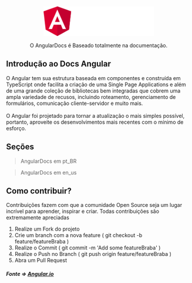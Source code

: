 <p align="center">
    <img src="./img/logoAngular.png" height="80" width="300">
</p>
<p align="center">
   O AngularDocs é Baseado totalmente na documentação.
</p>



## Introdução ao Docs Angular 


O Angular tem sua estrutura baseada em componentes e construída em TypeScript onde facilita a criação de uma Single Page Applications e além de uma grande coleção de bibliotecas bem integradas que cobrem uma ampla variedade de recusos, incluindo roteamento, gerenciamento de formulários, comunicação cliente-servidor e muito mais.
</br>
</br>
O Angular foi projetado para tornar a atualização o mais simples possível, portanto, aproveite os desenvolvimentos mais recentes com o mínimo de esforço.

## Seções
>AngularDocs em pt_BR </br>

>AngularDocs em en_us

## Como contribuir?

Contribuições fazem com que a comunidade Open Source seja um lugar incrível para aprender, inspirar e criar. Todas contribuições são extremamente apreciadas

1. Realize um Fork do projeto
2. Crie um branch com a nova feature ( git checkout -b feature/featureBraba )
3. Realize o Commit ( git commit -m 'Add some featureBraba' )
4. Realize o Push no Branch ( git push origin feature/featureBraba )
5. Abra um Pull Request

##### Fonte => <a href="https://angular.io">Angular.io</a>
